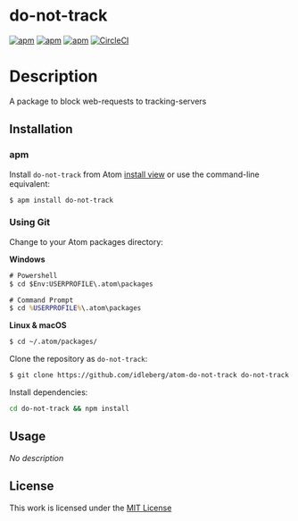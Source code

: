 # do-not-track

[![apm](https://flat.badgen.net/apm/license/do-not-track)](https://atom.io/packages/do-not-track)
[![apm](https://flat.badgen.net/apm/v/do-not-track)](https://atom.io/packages/do-not-track)
[![apm](https://flat.badgen.net/apm/dl/do-not-track)](https://atom.io/packages/do-not-track)
[![CircleCI](https://flat.badgen.net/circleci/github/idleberg/atom-do-not-track)](https://circleci.com/gh/idleberg/atom-do-not-track)

# Description

A package to block web-requests to tracking-servers

## Installation

### apm

Install `do-not-track` from Atom [install view](atom://settings-view/show-package?package=do-not-track) or use the command-line equivalent:

`$ apm install do-not-track`

### Using Git

Change to your Atom packages directory:

**Windows**

```cmd
# Powershell
$ cd $Env:USERPROFILE\.atom\packages

# Command Prompt
$ cd %USERPROFILE%\.atom\packages

```

**Linux & macOS**

```bash
$ cd ~/.atom/packages/
```

Clone the repository as `do-not-track`:

```bash
$ git clone https://github.com/idleberg/atom-do-not-track do-not-track
```

Install dependencies:

```bash
cd do-not-track && npm install
```

## Usage

*No description*

## License

This work is licensed under the [MIT License](LICENSE)
